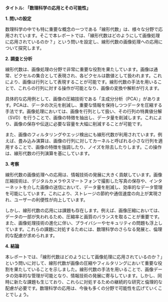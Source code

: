 **タイトル: 「数理科学の応用とその可能性」**

**1. 問いの設定**

数理科学の中でも特に重要な概念の一つである「線形代数」は、様々な分野で応用されています。そこで本レポートでは、「線形代数はどのようにして画像処理に応用されているのか？」という問いを設定し、線形代数の画像処理への応用について探究します。

**2. 調査と分析**

線形代数は、画像処理の分野で非常に重要な役割を果たしています。画像は通常、ピクセルの集合として表現され、各ピクセルは数値として扱われます。これにより、画像は行列として表現することが可能です。線形代数の手法を用いることで、これらの行列に対する操作が可能となり、画像の変換や解析が行えます。

具体的な応用例として、画像の圧縮技術である「主成分分析（PCA）」があります。PCAは、データの次元を削減し、重要な情報を保持しつつデータを圧縮する手法です。画像処理においては、画像を行列として扱い、その行列の特異値分解（SVD）を行うことで、画像の特徴を抽出し、データ量を削減します。これにより、画像の保存や伝送に必要な容量を大幅に削減することが可能です。

また、画像のフィルタリングやエッジ検出にも線形代数が利用されています。例えば、畳み込み演算は、画像の行列に対してカーネルと呼ばれる小さな行列を適用することで、画像の特徴を強調したり、ノイズを除去したりします。この操作は、線形代数の行列演算を基にしています。

**3. 考察**

線形代数の画像処理への応用は、情報技術の発展に大きく貢献しています。画像圧縮技術は、デジタルカメラやスマートフォンで撮影した写真の保存や、インターネットを介した画像の送信において、データ量を削減し、効率的なデータ管理を可能にしています。これにより、ストレージの節約や通信速度の向上が実現され、ユーザーの利便性が向上しています。

しかし、線形代数の応用には課題も存在します。例えば、画像圧縮においては、データの一部が失われるため、圧縮率と画質のバランスを取ることが重要です。また、画像処理技術の進化に伴い、プライバシーやセキュリティの問題も浮上しています。これらの課題に対処するためには、数理科学のさらなる発展と、倫理的な配慮が求められます。

**4. 結論**

本レポートでは、「線形代数はどのようにして画像処理に応用されているのか？」という問いに対して、線形代数が画像の圧縮やフィルタリングにおいて重要な役割を果たしていることを示しました。線形代数の手法を用いることで、画像データの効率的な管理が可能となり、情報技術の発展に寄与しています。しかし、同時に新たな課題も生じており、これらに対処するための継続的な研究と倫理的な配慮が必要です。数理科学の応用は、今後も多くの分野で可能性を広げていくことでしょう。